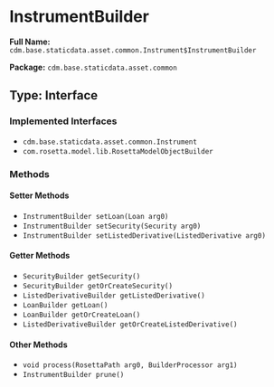 # InstrumentBuilder

**Full Name:** `cdm.base.staticdata.asset.common.Instrument$InstrumentBuilder`

**Package:** `cdm.base.staticdata.asset.common`

## Type: Interface

### Implemented Interfaces

- `cdm.base.staticdata.asset.common.Instrument`
- `com.rosetta.model.lib.RosettaModelObjectBuilder`

### Methods

#### Setter Methods

- `InstrumentBuilder setLoan(Loan arg0)`
- `InstrumentBuilder setSecurity(Security arg0)`
- `InstrumentBuilder setListedDerivative(ListedDerivative arg0)`

#### Getter Methods

- `SecurityBuilder getSecurity()`
- `SecurityBuilder getOrCreateSecurity()`
- `ListedDerivativeBuilder getListedDerivative()`
- `LoanBuilder getLoan()`
- `LoanBuilder getOrCreateLoan()`
- `ListedDerivativeBuilder getOrCreateListedDerivative()`

#### Other Methods

- `void process(RosettaPath arg0, BuilderProcessor arg1)`
- `InstrumentBuilder prune()`

